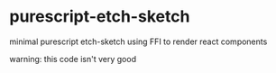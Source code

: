 # purescript-etch-sketch
minimal purescript etch-sketch using FFI to render react components

warning: this code isn't very good
